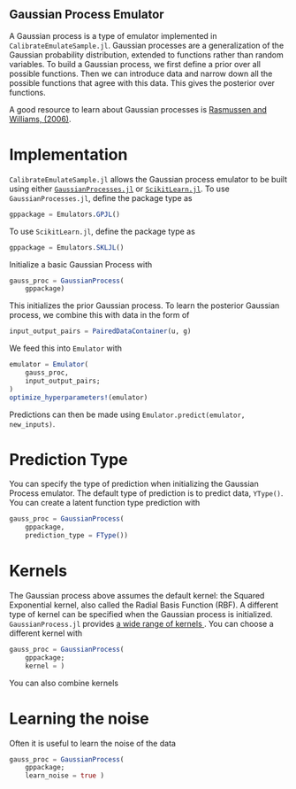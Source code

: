 ## Gaussian Process Emulator

A Gaussian process is a type of emulator implemented in `CalibrateEmulateSample.jl`. Gaussian processes
are a generalization of the Gaussian probability distribution, extended to functions rather than random variables.
To build a Gaussian process, we first define a prior over all possible functions. Then we can introduce 
data and narrow down all the possible functions that agree with this data. This gives the posterior over functions.

A good resource to learn about Gaussian processes is [Rasmussen and Williams, (2006)](http://gaussianprocess.org/gpml/).


# Implementation

`CalibrateEmulateSample.jl` allows the Gaussian process emulator to be built using
either [`GaussianProcesses.jl`](https://stor-i.github.io/GaussianProcesses.jl/latest/) 
or [`ScikitLearn.jl`](https://scikitlearnjl.readthedocs.io/en/latest/models/#scikitlearn-models).
To use `GaussianProcesses.jl`, define the package type as
```julia
gppackage = Emulators.GPJL()
```

To use `ScikitLearn.jl`, define the package type as
```julia
gppackage = Emulators.SKLJL()
```


Initialize a basic Gaussian Process with
```julia
gauss_proc = GaussianProcess(
    gppackage)
```

This initializes the prior Gaussian process. To learn the posterior Gaussian process, we combine this with
data in the form of 
```julia
input_output_pairs = PairedDataContainer(u, g)
```

We feed this into `Emulator` with
```julia
emulator = Emulator(
    gauss_proc,
    input_output_pairs;
)
optimize_hyperparameters!(emulator)
```
Predictions can then be made using `Emulator.predict(emulator, new_inputs)`.


# Prediction Type

You can specify the type of prediction when initializing the Gaussian Process emulator.
The default type of prediction is to predict data, `YType()`. 
You can create a latent function type prediction with

```julia
gauss_proc = GaussianProcess(
    gppackage,
    prediction_type = FType())

```


# Kernels

The Gaussian process above assumes the default kernel: the Squared Exponential kernel, also called the Radial Basis Function (RBF).
A different type of kernel can be specified when the Gaussian process is initialized. `GaussianProcess.jl` provides [a wide range of kernels
](https://stor-i.github.io/GaussianProcesses.jl/latest/kernels).
You can choose a different kernel with
```julia
gauss_proc = GaussianProcess(
    gppackage;
    kernel = )
```
You can also combine kernels 


# Learning the noise
Often it is useful to learn the noise of the data 


```julia
gauss_proc = GaussianProcess(
    gppackage;
    learn_noise = true )
```

